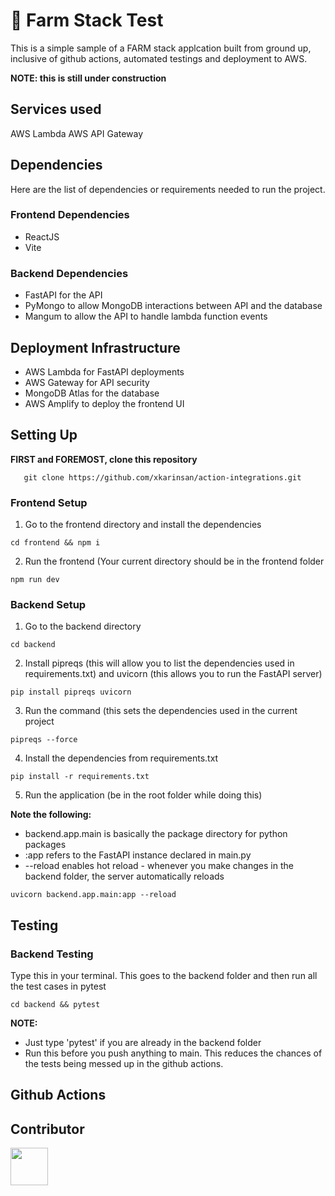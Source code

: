 #  🚜 Farm Stack Test 
This is a simple sample of a FARM stack applcation built from ground up, inclusive of github actions, automated testings and deployment to AWS. 

**NOTE: this is still under construction**

## Services used
AWS Lambda
AWS API Gateway

## Dependencies
Here are the list of dependencies or requirements needed to run the project.

### Frontend Dependencies
- ReactJS
- Vite

### Backend Dependencies
- FastAPI for the API
- PyMongo to allow MongoDB interactions between API and the database
- Mangum to allow the API to handle lambda function events 

## Deployment Infrastructure
- AWS Lambda for FastAPI deployments
- AWS Gateway for API security
- MongoDB Atlas for the database
- AWS Amplify to deploy the frontend UI

## Setting Up
**FIRST and FOREMOST, clone this repository**
```
   git clone https://github.com/xkarinsan/action-integrations.git
```

### Frontend Setup
1. Go to the frontend directory and install the dependencies
```
cd frontend && npm i
```
2. Run the frontend (Your current directory should be in the frontend folder
```
npm run dev
```

### Backend Setup
1. Go to the backend directory
```
cd backend
```

2. Install pipreqs (this will allow you to list the dependencies used in requirements.txt) and uvicorn (this allows you to run the FastAPI server)
```
pip install pipreqs uvicorn
```

3. Run the command (this sets the dependencies used in the current project
```
pipreqs --force
```

4. Install the dependencies from requirements.txt
```
pip install -r requirements.txt
```

5. Run the application (be in the root folder while doing this)

**Note the following:**
- backend.app.main is basically the package directory for python packages
- :app refers to the FastAPI instance declared in main.py
- --reload enables hot reload - whenever you make changes in the backend folder, the server automatically reloads
```
uvicorn backend.app.main:app --reload
```

## Testing

### Backend Testing
Type this in your terminal. This goes to the backend folder and then run all the test cases in pytest 
```
cd backend && pytest
```
**NOTE:**
- Just type 'pytest' if you are already in the backend folder
- Run this before you push anything to main. This reduces the chances of the tests being messed up in the github actions.

## Github Actions


## Contributor
[<img src="https://github.com/xkarinsan.png" width="60px;"/>](https://github.com/xKarinSan)
